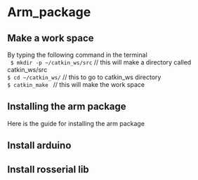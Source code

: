 # Arm_package
## Make a work space 
By typing the following command in the terminal
<br/> ```
 $ mkdir -p ~/catkin_ws/src``` // this will make a directory called catkin_ws/src
 <br/> ```$ cd ~/catkin_ws/``` // this to go to catkin_ws directory 
 <br/> ```$ catkin_make ``` // this will make the work space
## Installing the arm package
Here is the guide for installing the arm package
## Install arduino
## Install rosserial lib
